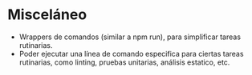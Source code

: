 # Misceláneo
- Wrappers de comandos (similar a npm run), para simplificar tareas rutinarias.
- Poder ejecutar una línea de comando especifica para ciertas tareas rutinarias, como linting, pruebas unitarias, análisis estatico, etc.
